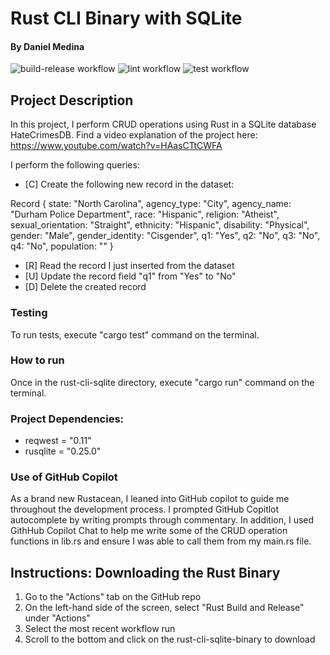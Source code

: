 # Rust CLI Binary with SQLite
#### By Daniel Medina
![build-release workflow](https://github.com/medinardaniel/rust-cli-sqlite/actions/workflows/rust_build_release.yml/badge.svg)
![lint workflow](https://github.com/medinardaniel/rust-cli-sqlite/actions/workflows/rust_lint.yml/badge.svg)
![test workflow](https://github.com/medinardaniel/rust-cli-sqlite/actions/workflows/rust_test.yml/badge.svg)

## Project Description
In this project, I perform CRUD operations using Rust in a SQLite database HateCrimesDB. Find a video explanation of the project here: https://www.youtube.com/watch?v=HAasCTtCWFA

I perform the following queries:
* [C] Create the following new record in the dataset:

Record { state: "North Carolina", agency_type: "City", agency_name: "Durham Police Department", race: "Hispanic", religion: "Atheist", sexual_orientation: "Straight", ethnicity: "Hispanic", disability: "Physical", gender: "Male", gender_identity: "Cisgender", q1: "Yes", q2: "No", q3: "No", q4: "No", population: "" }
* [R] Read the record I just inserted from the dataset
* [U] Update the record field "q1" from "Yes" to "No"
* [D] Delete the created record

### Testing
To run tests, execute "cargo test" command on the terminal.

### How to run
Once in the rust-cli-sqlite directory, execute "cargo run" command on the terminal.

### Project Dependencies:
* reqwest = "0.11"
* rusqlite = "0.25.0"

### Use of GitHub Copilot
As a brand new Rustacean, I leaned into GitHub copilot to guide me throughout the development process. I prompted GitHub Copitlot autocomplete by writing prompts through commentary. In addition, I used GithHub Copilot Chat to help me write some of the CRUD operation functions in lib.rs and ensure I was able to call them from my main.rs file.

## Instructions: Downloading the Rust Binary
1. Go to the "Actions" tab on the GitHub repo
2. On the left-hand side of the screen, select "Rust Build and Release" under "Actions"
3. Select the most recent workflow run
4. Scroll to the bottom and click on the rust-cli-sqlite-binary to download

